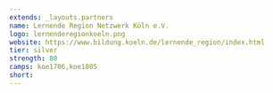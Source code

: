 ```yaml
---
extends: _layouts.partners
name: Lernende Region Netzwerk Köln e.V.
logo: lernenderegionkoeln.png
website: https://www.bildung.koeln.de/lernende_region/index.html
tier: silver
strength: 80
camps: koe1706,koe1805
short:
---
```


